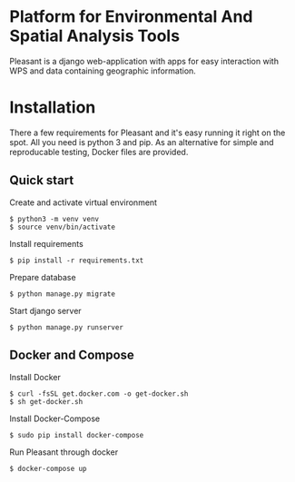 # Platform for Environmental And Spatial Analysis Tools

Pleasant is a django web-application with apps for easy interaction with WPS and data containing geographic information. 

# Installation

There a few requirements for Pleasant and it's easy running it right on the spot. All you need is python 3 and pip. As an alternative for simple and reproducable testing, Docker files are provided.

## Quick start

Create and activate virtual environment

    $ python3 -m venv venv
    $ source venv/bin/activate

Install requirements

    $ pip install -r requirements.txt

Prepare database

    $ python manage.py migrate

Start django server

    $ python manage.py runserver

## Docker and Compose

Install Docker

    $ curl -fsSL get.docker.com -o get-docker.sh
    $ sh get-docker.sh

Install Docker-Compose

    $ sudo pip install docker-compose

Run Pleasant through docker

    $ docker-compose up
